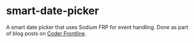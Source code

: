 # smart-date-picker
A smart date picker that uses Sodium FRP for event handling. Done as part of blog posts on [Coder Frontline](www.coderfrontline.com).
